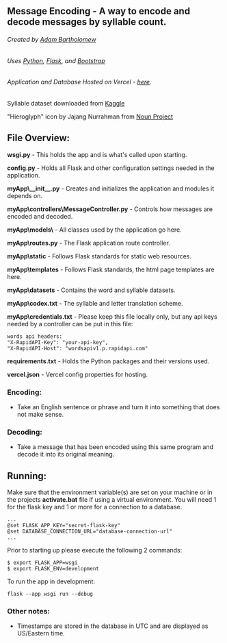 ## Message Encoding - A way to encode and decode messages by syllable count.
###### Created by [Adam Bartholomew](https://www.linkedin.com/in/adam-bartholomew/) 
###### Uses [Python](https://www.python.org/), [Flask](https://flask.palletsprojects.com/en/2.3.x/), and [Bootstrap](https://getbootstrap.com/docs/5.3/getting-started/introduction/)
###### Application and Database Hosted on Vercel - [here](https://encode-message.vercel.app/).

Syllable dataset downloaded from [Kaggle](https://www.kaggle.com/datasets/schwartstack/english-phonetic-and-syllable-count-dictionary?resource=download)

"Hieroglyph" icon by Jajang Nurrahman from <a href="https://thenounproject.com/browse/icons/term/hieroglyph/" target="_blank" title="Hieroglyph Icons">Noun Project</a>

## File Overview:
__wsgi.py__ - This holds the app and is what's called upon starting.

__config.py__ - Holds all Flask and other configuration settings needed in the application.

__myApp\\\_\_init\_\_.py__ - Creates and initializes the application and modules it depends on.

__myApp\controllers\MessageController.py__ - Controls how messages are encoded and decoded.

__myApp\models\\__ - All classes used by the application go here.

__myApp\routes.py__ - The Flask application route controller.

__myApp\static__ - Follows Flask standards for static web resources.

__myApp\templates__ - Follows Flask standards, the html page templates are here.

__myApp\datasets__ - Contains the word and syllable datasets.

__myApp\codex.txt__ - The syllable and letter translation scheme.

__myApp\credentials.txt__ - Please keep this file locally only, but any api keys needed by a controller can be put in this file:

    words api headers:
    "X-RapidAPI-Key": "your-api-key",
    "X-RapidAPI-Host": "wordsapiv1.p.rapidapi.com"

__requirements.txt__ - Holds the Python packages and their versions used.

__vercel.json__ - Vercel config properties for hosting.

### Encoding:
- Take an English sentence or phrase and turn it into something that does not make sense.

### Decoding:
- Take a message that has been encoded using this same program and decode it into its original meaning.

## Running:
Make sure that the environment variable(s) are set on your machine or in the projects **activate.bat** file if using a virtual environment. You will need 1 for the flask key and 1 or more for a connection to a database. 

    ...
    @set FLASK_APP_KEY="secret-flask-key"
    @set DATABASE_CONNECTION_URL="database-connection-url"
    ...

Prior to starting up please execute the following 2 commands:
    
    $ export FLASK_APP=wsgi
    $ export FLASK_ENV=development

To run the app in development:

    flask --app wsgi run --debug

### Other notes:
- Timestamps are stored in the database in UTC and are displayed as US/Eastern time.